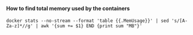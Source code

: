 #### How to find total memory used by the containers 

```
docker stats --no-stream --format 'table {{.MemUsage}}' | sed 's/[A-Za-z]*//g' | awk '{sum += $1} END {print sum "MB"}'
```
